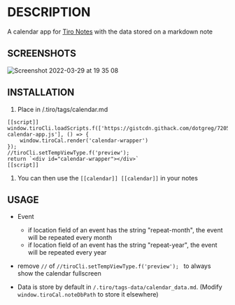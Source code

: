 # DESCRIPTION

A calendar app for [Tiro Notes](https://github.com/dotgreg/tiro-notes) with the data stored on a markdown note

 ## SCREENSHOTS
![Screenshot 2022-03-29 at 19 35 08](https://user-images.githubusercontent.com/2981891/160671645-9d973a0b-d6a8-4c2c-999e-7c18c272890b.jpg)

## INSTALLATION

1. Place in /.tiro/tags/calendar.md

```
[[script]] 
window.tiroCli.loadScripts.f(['https://gistcdn.githack.com/dotgreg/720511c275ad28d1f7e0870324ab4a96/raw/d3c4ba148dbb43ce5346be53d2009bde5929fdba/tiro-calendar-app.js'], () => {
    window.tiroCal.render('calendar-wrapper')
});
//tiroCli.setTempViewType.f('preview');
return `<div id="calendar-wrapper"></div>` 
[[script]]  
```
1. You can then use the ```[[calendar]] [[calendar]]``` in your notes

## USAGE
- Event
  - if location field of an event has the string "repeat-month", the event will be repeated every month
  - if location field of an event has the string "repeat-year", the event will be repeated every year

 - remove ```//``` of  ```//tiroCli.setTempViewType.f('preview'); ``` to always show the calendar fullscreen

- Data is store by default in ```/.tiro/tags-data/calendar_data.md```.  (Modify ```window.tiroCal.noteDbPath``` to store it elsewhere)
